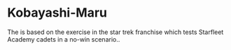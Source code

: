 # Kobayashi-Maru
The is based on the  exercise in the star trek franchise which tests Starfleet Academy cadets in a no-win scenario..
